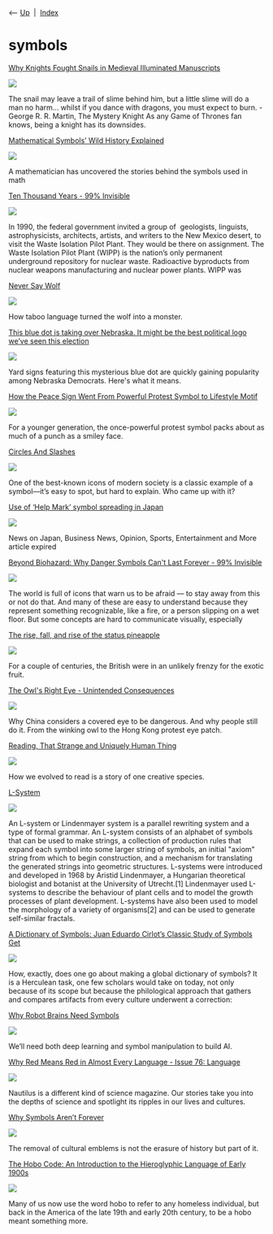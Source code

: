 <div class="nav">

⟵ [Up](index.html)  \|  [Index](index.html)

</div>

# symbols

<div class="cards">

<div class="card">

<div class="card-title">

[Why Knights Fought Snails in Medieval Illuminated
Manuscripts](https://www.openculture.com/2025/08/why-knights-fought-snails-in-medieval-illuminated-manuscripts.html)

</div>

<div class="card-image">

[![](https://cdn8.openculture.com/2025/08/17213836/Why-knights-fought-snails-in-medieval-art-e1557462962417.jpg)](https://www.openculture.com/2025/08/why-knights-fought-snails-in-medieval-illuminated-manuscripts.html)

</div>

The snail may leave a trail of slime behind him, but a little slime will
do a man no harm... whilst if you dance with dragons, you must expect to
burn. - George R. R. Martin, The Mystery Knight As any Game of Thrones
fan knows, being a knight has its downsides.

</div>

<div class="card">

<div class="card-title">

[Mathematical Symbols’ Wild History
Explained](https://www.scientificamerican.com/article/mathematical-symbols-wild-history-explained/)

</div>

<div class="card-image">

[![](https://static.scientificamerican.com/dam/m/58feffdb502ddcd1/original/math_symbols.jpeg?m=1738860361.405&w=1200)](https://www.scientificamerican.com/article/mathematical-symbols-wild-history-explained/)

</div>

A mathematician has uncovered the stories behind the symbols used in
math

</div>

<div class="card">

<div class="card-title">

[Ten Thousand Years - 99%
Invisible](https://99percentinvisible.org/episode/ten-thousand-years/)

</div>

<div class="card-image">

[![](https://99percentinvisible.org/wp-content/uploads/2014/05/spikes02980-728x486.jpeg)](https://99percentinvisible.org/episode/ten-thousand-years/)

</div>

In 1990, the federal government invited a group of  geologists,
linguists, astrophysicists, architects, artists, and writers to the New
Mexico desert, to visit the Waste Isolation Pilot Plant. They would
be there on assignment. The Waste Isolation Pilot Plant (WIPP) is the
nation’s only permanent underground repository for nuclear
waste. Radioactive byproducts from nuclear weapons manufacturing and
nuclear power plants. WIPP was

</div>

<div class="card">

<div class="card-title">

[Never Say
Wolf](https://nautil.us/never-say-wolf-237701/?utm_source=fb-naut&utm_medium=organic-social&fbclid=IwY2xjawGEk-9leHRuA2FlbQIxMQABHSMLrr4dhTbreZW1LEABD_6hjpuwyLn1gfoHRXA47sIY4SXw8x5LE4rmDQ_aem_unDM_4eT-wXTZt_yxrI2qg)

</div>

<div class="card-image">

[![](https://assets.nautil.us/16836_cff815dabb3555cf1df47388baa32b84.png?auto=compress&fm=png&ixlib=php-3.3.1)](https://nautil.us/never-say-wolf-237701/?utm_source=fb-naut&utm_medium=organic-social&fbclid=IwY2xjawGEk-9leHRuA2FlbQIxMQABHSMLrr4dhTbreZW1LEABD_6hjpuwyLn1gfoHRXA47sIY4SXw8x5LE4rmDQ_aem_unDM_4eT-wXTZt_yxrI2qg)

</div>

How taboo language turned the wolf into a monster.

</div>

<div class="card">

<div class="card-title">

[This blue dot is taking over Nebraska. It might be the best political
logo we’ve seen this
election](https://www.fastcompany.com/91184168/nebraskas-blue-dot-yard-signs)

</div>

<div class="card-image">

[![](https://images.fastcompany.com/image/upload/f_webp,q_auto,c_fit,w_1024,h_1024/wp-cms-2/2024/09/p-1-91184168-blue-dot-nebraska.jpg)](https://www.fastcompany.com/91184168/nebraskas-blue-dot-yard-signs)

</div>

Yard signs featuring this mysterious blue dot are quickly gaining
popularity among Nebraska Democrats. Here's what it means.

</div>

<div class="card">

<div class="card-title">

[How the Peace Sign Went From Powerful Protest Symbol to Lifestyle
Motif](https://www.nytimes.com/2024/03/30/style/peace-sign-protest-war.html)

</div>

<div class="card-image">

[![](https://static01.nyt.com/images/2024/04/04/multimedia/04PEACE-ktpg/04PEACE-ktpg-largeHorizontalJumbo.jpg)](https://www.nytimes.com/2024/03/30/style/peace-sign-protest-war.html)

</div>

For a younger generation, the once-powerful protest symbol packs about
as much of a punch as a smiley face.

</div>

<div class="card">

<div class="card-title">

[Circles And
Slashes](https://tedium.co/2024/03/09/red-circle-slash-no-symbol-history)

</div>

<div class="card-image">

[![](https://images.tedium.co/uploads/tedium030924.gif)](https://tedium.co/2024/03/09/red-circle-slash-no-symbol-history)

</div>

One of the best-known icons of modern society is a classic example of a
symbol—it’s easy to spot, but hard to explain. Who came up with it?

</div>

<div class="card">

<div class="card-title">

[Use of ‘Help Mark’ symbol spreading in
Japan](https://www.japantimes.co.jp/news/2022/08/30/national/social-issues/help-mark-symbol)

</div>

<div class="card-image">

[![](https://www.japantimes.co.jp/theme_japantimes/images/no-image.png)](https://www.japantimes.co.jp/news/2022/08/30/national/social-issues/help-mark-symbol)

</div>

News on Japan, Business News, Opinion, Sports, Entertainment and More
article expired

</div>

<div class="card">

<div class="card-title">

[Beyond Biohazard: Why Danger Symbols Can't Last Forever - 99%
Invisible](https://99percentinvisible.org/article/beyond-biohazard-danger-symbols-cant-last-forever)

</div>

<div class="card-image">

[![](https://99percentinvisible.org/app/uploads/2018/01/bio99pi-728x371.jpg)](https://99percentinvisible.org/article/beyond-biohazard-danger-symbols-cant-last-forever)

</div>

The world is full of icons that warn us to be afraid — to stay away from
this or not do that. And many of these are easy to understand because
they represent something recognizable, like a fire, or a person slipping
on a wet floor. But some concepts are hard to communicate visually,
especially

</div>

<div class="card">

<div class="card-title">

[The rise, fall, and rise of the status
pineapple](https://www.bbc.com/news/uk-england-53432877)

</div>

<div class="card-image">

[![](https://ichef.bbci.co.uk/news/1024/branded_news/18477/production/_113674499_gettyimages-1177221576-1.jpg)](https://www.bbc.com/news/uk-england-53432877)

</div>

For a couple of centuries, the British were in an unlikely frenzy for
the exotic fruit.

</div>

<div class="card">

<div class="card-title">

[The Owl's Right Eye - Unintended
Consequences](https://unintendedconsequenc.es/the-owls-right-eye)

</div>

<div class="card-image">

[![](https://unintendedconsequenc.es/wp-content/uploads/2019/10/Huang-Yongyu-Owl.jpg)](https://unintendedconsequenc.es/the-owls-right-eye)

</div>

Why China considers a covered eye to be dangerous. And why people still
do it. From the winking owl to the Hong Kong protest eye patch.

</div>

<div class="card">

<div class="card-title">

[Reading, That Strange and Uniquely Human
Thing](http://nautil.us/issue/94/evolving/reading-that-strange-and-uniquely-human-thing)

</div>

<div class="card-image">

[![](https://assets.nautil.us/18048_8a42fb391ac55add6aac8811ffaea5f5.png?auto=compress&fm=png&ixlib=php-3.3.1)](http://nautil.us/issue/94/evolving/reading-that-strange-and-uniquely-human-thing)

</div>

How we evolved to read is a story of one creative species.

</div>

<div class="card">

<div class="card-title">

[L-System](https://en.wikipedia.org/wiki/L-system)

</div>

<div class="card-image">

[![](https://upload.wikimedia.org/wikipedia/commons/7/74/Dragon_trees.jpg)](https://en.wikipedia.org/wiki/L-system)

</div>

An L-system or Lindenmayer system is a parallel rewriting system and a
type of formal grammar. An L-system consists of an alphabet of symbols
that can be used to make strings, a collection of production rules that
expand each symbol into some larger string of symbols, an initial
"axiom" string from which to begin construction, and a mechanism for
translating the generated strings into geometric structures. L-systems
were introduced and developed in 1968 by Aristid Lindenmayer, a
Hungarian theoretical biologist and botanist at the University of
Utrecht.\[1\] Lindenmayer used L-systems to describe the behaviour of
plant cells and to model the growth processes of plant development.
L-systems have also been used to model the morphology of a variety of
organisms\[2\] and can be used to generate self-similar fractals.

</div>

<div class="card">

<div class="card-title">

[A Dictionary of Symbols: Juan Eduardo Cirlot’s Classic Study of Symbols
Get](https://www.openculture.com/2020/11/a-dictionary-of-symbols.html)

</div>

<div class="card-image">

[![](https://cdn8.openculture.com/2020/11/04220619/dictionaryofsymbols.png)](https://www.openculture.com/2020/11/a-dictionary-of-symbols.html)

</div>

How, exactly, does one go about making a global dictionary of symbols?
It is a Herculean task, one few scholars would take on today, not only
because of its scope but because the philological approach that gathers
and compares artifacts from every culture underwent a correction:

</div>

<div class="card">

<div class="card-title">

[Why Robot Brains Need
Symbols](https://getpocket.com/explore/item/why-robot-brains-need-symbols)

</div>

<div class="card-image">

[![](https://pocket-image-cache.com/1200x/filters:format(jpg):extract_focal()/http%3A%2F%2Fstatic.nautil.us%2F15540_0c6ba56676353996dff5efb2b7789e1e.png)](https://getpocket.com/explore/item/why-robot-brains-need-symbols)

</div>

We’ll need both deep learning and symbol manipulation to build AI.

</div>

<div class="card">

<div class="card-title">

[Why Red Means Red in Almost Every Language - Issue 76:
Language](http://nautil.us/issue/76/language/why-red-means-red-in-almost-every-language-rp)

</div>

<div class="card-image">

[![](https://assets.nautil.us/sites/3/nautilus/nautilus-vert-large-H-RGB_twitter.png?auto=compress&fm=png&ixlib=php-3.3.1)](http://nautil.us/issue/76/language/why-red-means-red-in-almost-every-language-rp)

</div>

Nautilus is a different kind of science magazine. Our stories take you
into the depths of science and spotlight its ripples in our lives and
cultures.

</div>

<div class="card">

<div class="card-title">

[Why Symbols Aren’t
Forever](http://nautil.us/issue/76/language/why-symbols-arent-forever)

</div>

<div class="card-image">

[![](https://assets.nautil.us/16445_dc33e31c39c141adff52d67a0718b867.png?auto=compress&fm=png&ixlib=php-3.3.1)](http://nautil.us/issue/76/language/why-symbols-arent-forever)

</div>

The removal of cultural emblems is not the erasure of history but part
of it.

</div>

<div class="card">

<div class="card-title">

[The Hobo Code: An Introduction to the Hieroglyphic Language of Early
1900s](http://www.openculture.com/2018/08/hobo-code-introduction-hieroglyphic-language-early-1900s-train-hoppers.html)

</div>

<div class="card-image">

[![](https://cdn8.openculture.com/2018/08/21210522/hobocodefb-e1534910821768.jpg)](http://www.openculture.com/2018/08/hobo-code-introduction-hieroglyphic-language-early-1900s-train-hoppers.html)

</div>

Many of us now use the word hobo to refer to any homeless individual,
but back in the America of the late 19th and early 20th century, to be a
hobo meant something more.

</div>

</div>
